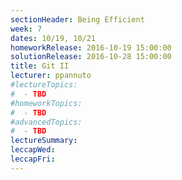 ```yaml
---
sectionHeader: Being Efficient
week: 7
dates: 10/19, 10/21
homeworkRelease: 2016-10-19 15:00:00
solutionRelease: 2016-10-28 15:00:00
title: Git II
lecturer: ppannuto
#lectureTopics:
#  - TBD
#homeworkTopics:
#  - TBD
#advancedTopics:
#  - TBD
lectureSummary:
leccapWed:
leccapFri:
---
```



